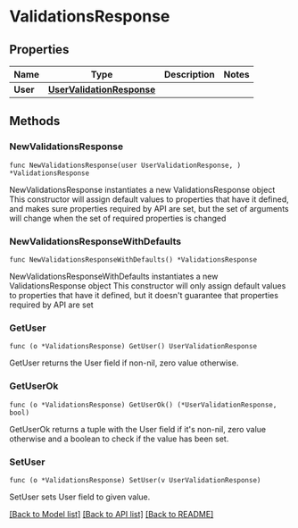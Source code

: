 # ValidationsResponse

## Properties

Name | Type | Description | Notes
------------ | ------------- | ------------- | -------------
**User** | [**UserValidationResponse**](UserValidationResponse.md) |  | 

## Methods

### NewValidationsResponse

`func NewValidationsResponse(user UserValidationResponse, ) *ValidationsResponse`

NewValidationsResponse instantiates a new ValidationsResponse object
This constructor will assign default values to properties that have it defined,
and makes sure properties required by API are set, but the set of arguments
will change when the set of required properties is changed

### NewValidationsResponseWithDefaults

`func NewValidationsResponseWithDefaults() *ValidationsResponse`

NewValidationsResponseWithDefaults instantiates a new ValidationsResponse object
This constructor will only assign default values to properties that have it defined,
but it doesn't guarantee that properties required by API are set

### GetUser

`func (o *ValidationsResponse) GetUser() UserValidationResponse`

GetUser returns the User field if non-nil, zero value otherwise.

### GetUserOk

`func (o *ValidationsResponse) GetUserOk() (*UserValidationResponse, bool)`

GetUserOk returns a tuple with the User field if it's non-nil, zero value otherwise
and a boolean to check if the value has been set.

### SetUser

`func (o *ValidationsResponse) SetUser(v UserValidationResponse)`

SetUser sets User field to given value.



[[Back to Model list]](../README.md#documentation-for-models) [[Back to API list]](../README.md#documentation-for-api-endpoints) [[Back to README]](../README.md)


